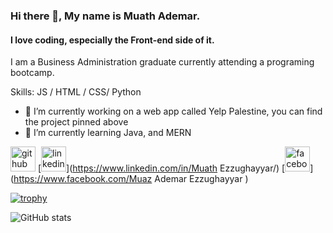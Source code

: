 ### Hi there 👋, My name is Muath Ademar.
#### I love coding, especially the Front-end side of it.
I am a Business Administration graduate currently attending a programing bootcamp.

Skills:  JS / HTML / CSS/ Python

- 🔭 I’m currently working on a web app called Yelp Palestine, you can find the project pinned above 
- 🌱 I’m currently learning  Java, and MERN 


[<img src='https://cdn.jsdelivr.net/npm/simple-icons@3.0.1/icons/github.svg' alt='github' height='40'>](https://github.com/Muath-Ademar)  [<img src='https://cdn.jsdelivr.net/npm/simple-icons@3.0.1/icons/linkedin.svg' alt='linkedin' height='40'>](https://www.linkedin.com/in/Muath Ezzughayyar/)  [<img src='https://cdn.jsdelivr.net/npm/simple-icons@3.0.1/icons/facebook.svg' alt='facebook' height='40'>](https://www.facebook.com/Muaz Ademar Ezzughayyar )  

[![trophy](https://github-profile-trophy.vercel.app/?username=Muath-Ademar)](https://github.com/ryo-ma/github-profile-trophy)

![GitHub stats](https://github-readme-stats.vercel.app/api?username=Muath-Ademar&show_icons=true)  

